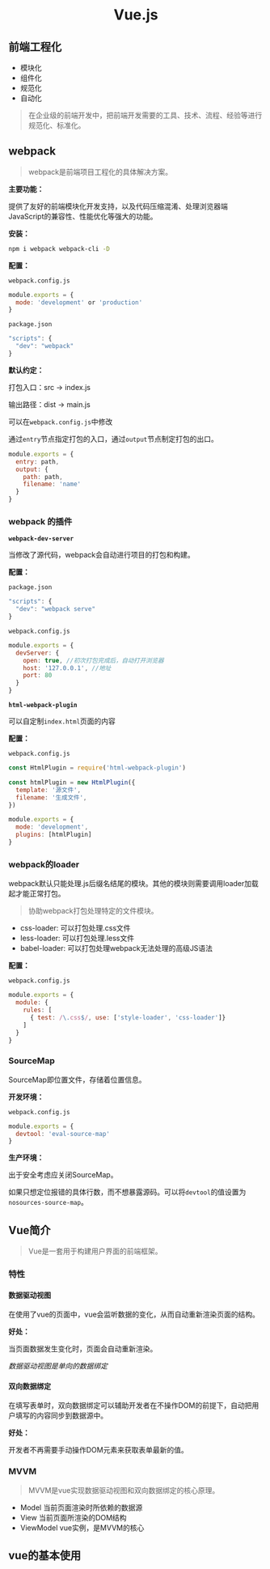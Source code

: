 # <center>Vue.js

## 前端工程化

- 模块化
- 组件化
- 规范化
- 自动化

> 在企业级的前端开发中，把前端开发需要的工具、技术、流程、经验等进行规范化、标准化。

## webpack

> webpack是前端项目工程化的具体解决方案。

**主要功能：**

提供了友好的前端模块化开发支持，以及代码压缩混淆、处理浏览器端JavaScript的兼容性、性能优化等强大的功能。

**安装：**

```bash
npm i webpack webpack-cli -D
```

**配置：**

`webpack.config.js`

```js
module.exports = {
  mode: 'development' or 'production'
}
```

`package.json`

```js
"scripts": {
  "dev": "webpack"
}
```

**默认约定：**

打包入口：src -> index.js

输出路径：dist -> main.js

可以在`webpack.config.js`中修改 

通过`entry`节点指定打包的入口，通过`output`节点制定打包的出口。

```js
module.exports = {
  entry: path,
  output: {
    path: path,
    filename: 'name'
  }
}
```

### webpack 的插件

**`webpack-dev-server`**

当修改了源代码，webpack会自动进行项目的打包和构建。

**配置：**

`package.json`

```js
"scripts": {
  "dev": "webpack serve"
}
```

`webpack.config.js`

```js
module.exports = {
  devServer: {
    open: true, //初次打包完成后，自动打开浏览器
    host: '127.0.0.1', //地址
    port: 80
  }
}
```

**`html-webpack-plugin`**

可以自定制`index.html`页面的内容

**配置：**

`webpack.config.js`

```js
const HtmlPlugin = require('html-webpack-plugin')

const htmlPlugin = new HtmlPlugin({
  template: '源文件',
  filename: '生成文件',
})

module.exports = {
  mode: 'development',
  plugins: [htmlPlugin]
}
```

### webpack的loader

webpack默认只能处理.js后缀名结尾的模块。其他的模块则需要调用loader加载起才能正常打包。

> 协助webpack打包处理特定的文件模块。

- css-loader: 可以打包处理.css文件
- less-loader: 可以打包处理.less文件
- babel-loader: 可以打包处理webpack无法处理的高级JS语法


**配置：**

`webpack.config.js`

```js
module.exports = {
  module: {
    rules: [
      { test: /\.css$/, use: ['style-loader', 'css-loader']}
    ]
  }
}
```

### SourceMap

SourceMap即位置文件，存储着位置信息。

**开发环境：**

`webpack.config.js`

```js
module.exports = {
  devtool: 'eval-source-map'
}
```

**生产环境：**

出于安全考虑应关闭SourceMap。

如果只想定位报错的具体行数，而不想暴露源码。可以将`devtool`的值设置为`nosources-source-map`。

## Vue简介

> Vue是一套用于构建用户界面的前端框架。

### 特性

#### 数据驱动视图

在使用了vue的页面中，vue会监听数据的变化，从而自动重新渲染页面的结构。

**好处：**

当页面数据发生变化时，页面会自动重新渲染。

*数据驱动视图是单向的数据绑定*

#### 双向数据绑定

在填写表单时，双向数据绑定可以辅助开发者在不操作DOM的前提下，自动把用户填写的内容同步到数据源中。

**好处：**

开发者不再需要手动操作DOM元素来获取表单最新的值。

### MVVM

> MVVM是vue实现数据驱动视图和双向数据绑定的核心原理。

- Model 当前页面渲染时所依赖的数据源
- View 当前页面所渲染的DOM结构
- ViewModel vue实例，是MVVM的核心

## vue的基本使用

